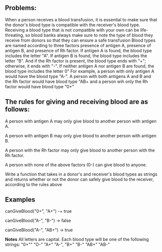 ## Problems:
When a person receives a blood transfusion, it is essential to make sure that the donor's blood type is
compatible with the receiver's blood type. Receiving a blood type that is not compatible with your own can be life-threating, so blood banks always make sure
to note the type of blood they receive from donors so that they can ensure a safe transfusion Blood types are named according to three factors presence of antigen A, presence of antigen B, and
presence of Rh factor. If antigen A is found, the blood type includes the letter "A". If antigen B is found, the blood type includes the letter "B". And if the Rh factor
is present, the blood type ends with "+"; otherwise, it ends with "-". If neither antigen A nor antigen B are found, the blood type includes the letter 0" For example, a person with only antigen A would have
the blood type "A-". A person with both antigens A and B and the Rh factor would have blood type "AB+ and a person wih only the Rh factor would have blood type "0+"

## The rules for giving and receiving blood are as follows:
A person with antigen A may only give blood to another person with antigen A.

A person with antigen B may only give blood to another person with antigen B.

A person with the Rh factor may only give blood to another person with the Rh factor.

A person with none of the above factors (0-) can give blood to anyone.

Write a function that takes in a donor's and receiver's blood types as strings and returns whether or not the donor can safely give blood to the receiver, 
according to the rules above
## Examples
canGiveBlood("0+", "A+") -+ true

canGiveBlood("A-", "B-") -> false

canGiveBlood("A-", "AB+") -> true

**Notes**
All letters are capital.
Each blood type will be one of the following strings:
"0+"" "O-" "A+" "A-", "B+" "B-" "AB+" "AB-"
